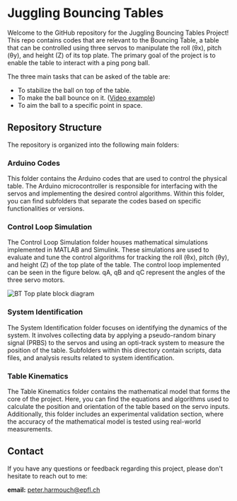# Juggling Bouncing Tables

Welcome to the GitHub repository for the Juggling Bouncing Tables Project! This repo contains codes that are relevant to the Bouncing Table, a table that can be controlled using three servos to manipulate the roll (&theta;x), pitch (&theta;y), and height (Z) of its top plate. The primary goal of the project is to enable the table to interact with a ping pong ball.

The three main tasks that can be asked of the table are:
- To stabilize the ball on top of the table.
- To make the ball bounce on it. ([Video example](https://youtube.com/shorts/WSkZWV_Hm3U?feature=share))
- To aim the ball to a specific point in space.

## Repository Structure
The repository is organized into the following main folders:

### Arduino Codes
This folder contains the Arduino codes that are used to control the physical table. The Arduino microcontroller is responsible for interfacing with the servos and implementing the desired control algorithms. Within this folder, you can find subfolders that separate the codes based on specific functionalities or versions.

### Control Loop Simulation
The Control Loop Simulation folder houses mathematical simulations implemented in MATLAB and Simulink. These simulations are used to evaluate and tune the control algorithms for tracking the roll (&theta;x), pitch (&theta;y), and height (Z) of the top plate of the table. The control loop implemented can be seen in the figure below. qA, qB and qC represent the angles of the three servo motors.

![BT Top plate block diagram](https://github.com/peterharmouch/juggling-bouncing-tables/assets/127255323/7574caac-5cdf-447b-b824-d838c15f5b4a)

### System Identification
The System Identification folder focuses on identifying the dynamics of the system. It involves collecting data by applying a pseudo-random binary signal (PRBS) to the servos and using an opti-track system to measure the position of the table. Subfolders within this directory contain scripts, data files, and analysis results related to system identification.

### Table Kinematics
The Table Kinematics folder contains the mathematical model that forms the core of the project. Here, you can find the equations and algorithms used to calculate the position and orientation of the table based on the servo inputs. Additionally, this folder includes an experimental validation section, where the accuracy of the mathematical model is tested using real-world measurements.

## Contact
If you have any questions or feedback regarding this project, please don't hesitate to reach out to me:

**email:** peter.harmouch@epfl.ch
